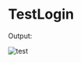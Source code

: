 # TestLogin

Output:

![test](https://user-images.githubusercontent.com/22821798/37674164-35281854-2c98-11e8-9aed-2befdea66a85.png)
